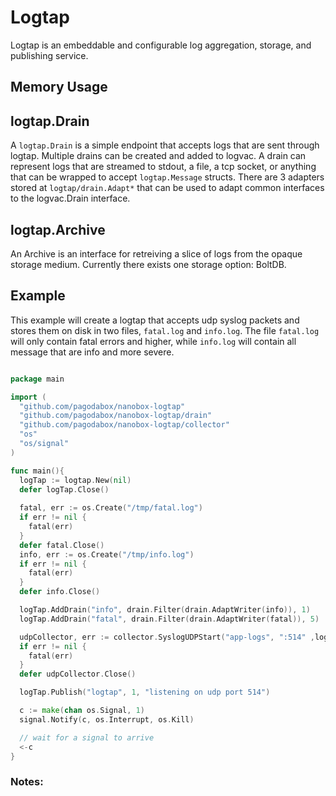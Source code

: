# Logtap

Logtap is an embeddable and configurable log aggregation, storage, and publishing service.

## Memory Usage

## logtap.Drain

A `logtap.Drain` is a simple endpoint that accepts logs that are sent through logtap. Multiple drains can be created and added to logvac. A drain can represent logs that are streamed to stdout, a file, a tcp socket, or anything that can be wrapped to accept `logtap.Message` structs. There are 3 adapters stored at `logtap/drain.Adapt*` that can be used to adapt common interfaces to the logvac.Drain interface.

## logtap.Archive

An Archive is an interface for retreiving a slice of logs from the opaque storage medium. Currently there exists one storage option: BoltDB.

## Example

This example will create a logtap that accepts udp syslog packets and stores them on disk in two files, `fatal.log` and `info.log`. The file `fatal.log` will only contain fatal errors and higher, while `info.log` will contain all message that are info and more severe.

```go

package main

import (
  "github.com/pagodabox/nanobox-logtap"
  "github.com/pagodabox/nanobox-logtap/drain"
  "github.com/pagodabox/nanobox-logtap/collector"
  "os"
  "os/signal"
)

func main(){
  logTap := logtap.New(nil)
  defer logTap.Close()
  
  fatal, err := os.Create("/tmp/fatal.log")
  if err != nil {
    fatal(err)
  }
  defer fatal.Close()
  info, err := os.Create("/tmp/info.log")
  if err != nil {
    fatal(err)
  }
  defer info.Close()

  logTap.AddDrain("info", drain.Filter(drain.AdaptWriter(info)), 1)
  logTap.AddDrain("fatal", drain.Filter(drain.AdaptWriter(fatal)), 5)

  udpCollector, err := collector.SyslogUDPStart("app-logs", ":514" ,logTap)
  if err != nil {
    fatal(err)
  }
  defer udpCollector.Close()

  logTap.Publish("logtap", 1, "listening on udp port 514")

  c := make(chan os.Signal, 1)
  signal.Notify(c, os.Interrupt, os.Kill)

  // wait for a signal to arrive
  <-c
}
```


### Notes: